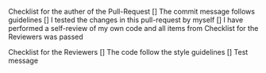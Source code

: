 Checklist for the auther of the Pull-Request
[] The commit message follows guidelines
[] I tested the changes in this pull-request by myself
[] I have performed a self-review of my own code and all items from Checklist for the Reviewers was passed

Checklist for the Reviewers
[] The code follow the style guidelines
[] Test message
